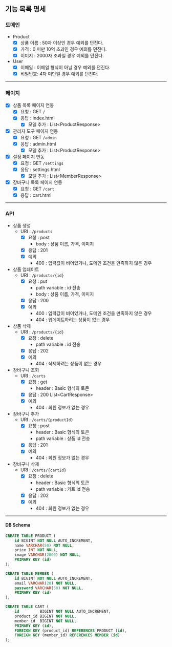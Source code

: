 ## 기능 목록 명세

### 도메인

- Product
  - [x] 상품 이름 : 50자 이상인 경우 예외를 던진다.
  - [x] 가격 : 0 미만 10억 초과인 경우 예외를 던진다.
  - [x] 이미지 : 2000자 초과일 경우 예외를 던진다.
- User
  - [x] 이메일 : 이메일 형식이 아닐 경우 예외를 던진다.
  - [x] 비밀번호: 4자 미만일 경우 예외를 던진다.
--- 

### 페이지 

- [x] 상품 목록 페이지 연동
  - [x] 요청 : GET `/`
  - [x] 응답 : index.html
    - [x] 모델 추가 : List\<ProductResponse>

- [x] 관리자 도구 페이지 연동
  - [x] 요청 : GET `/admin`
  - [x] 응답 : admin.html
    - [x] 모델 추가 : List\<ProductResponse>

- [x] 설정 페이지 연동
  - [x] 요청 : GET `/settings`
  - [x] 응답 : settings.html
    - [x] 모델 추가 : List\<MemberResponse>

- [x] 장바구니 목록 페이지 연동
  - [x] 요청 : GET `/cart`
  - [x] 응답 : cart.html

----
### API
  - 상품 생성
    - URI : `/products`
      - [x] 요청 : post
        - body : 상품 이름, 가격, 이미지
      - [x] 응답 : 201
      - [x] 예외
        - 400 : 입력값이 비어있거나, 도메인 조건을 만족하지 않은 경우
  - 상품 업데이트
    - URI : `/products/{id}`
      - [x] 요청 : put
        - path variable : id 전송
        - body : 상품 이름, 가격, 이미지
      - [x] 응답 : 200
      - [x] 예외
        - 400 : 입력값이 비어있거나, 도메인 조건을 만족하지 않은 경우
        - 404 : 업데이트하려는 상품이 없는 경우
  - 상품 삭제
    - URI : `/products/{id}`
      - [x] 요청 : delete
        - path variable : id 전송
      - [x] 응답 : 202
      - [x] 예외
        - 404 : 삭제하려는 상품이 없는 경우
      
  - 장바구니 조회
    - URI : `/carts`
      - [x] 요청 : get
        - header : Basic 형식의 토큰
      - [x] 응답 : 200 List\<CartResponse>
      - [x] 예외 
        - 404 : 회원 정보가 없는 경우
  - 장바구니 추가
    - URI : `/carts/{productId}`
      - [x] 요청 : post
        - header : Basic 형식의 토큰 
        - path variable : 상품 id 전송
      - [x] 응답 : 201
      - [x] 예외
        - 404 : 회원 정보가 없는 경우
  - 장바구니 삭제
    - URI : `/carts/{cartId}`
      - [x] 요청 : delete
        - header : Basic 형식의 토큰
        - path variable : 카트 id 전송
      - [x] 응답 : 202
      - [x] 예외
        - 404 : 회원 정보가 없는 경우

----
#### DB Schema

```sql
CREATE TABLE PRODUCT (
    id BIGINT NOT NULL AUTO_INCREMENT,
    name VARCHAR(50) NOT NULL,
    price INT NOT NULL,
    image VARCHAR(2000) NOT NULL,
    PRIMARY KEY (id)
);

CREATE TABLE MEMBER (
    id BIGINT NOT NULL AUTO_INCREMENT,
    email VARCHAR(20) NOT NULL,
    password VARCHAR(50) NOT NULL,
    PRIMARY KEY (id)
);

CREATE TABLE CART (
    id         BIGINT NOT NULL AUTO_INCREMENT,
    product_id BIGINT NOT NULL,
    member_id  BIGINT NOT NULL,
    PRIMARY KEY (id),
    FOREIGN KEY (product_id) REFERENCES PRODUCT (id),
    FOREIGN KEY (member_id) REFERENCES MEMBER (id)
);
```